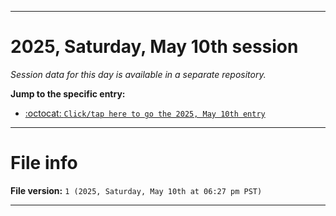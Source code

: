 
***

# 2025, Saturday, May 10th session

_Session data for this day is available in a separate repository._

**Jump to the specific entry:**

- [:octocat: `Click/tap here to go the 2025, May 10th entry`](https://github.com/seanpm2001/SeansLifeArchive_Images_TinyTower_Y2025/tree/SeansLifeArchive_Images_TinyTower_Y2025_Main-dev/2025/05_May/10/)

***

# File info

**File version:** `1 (2025, Saturday, May 10th at 06:27 pm PST)`

***
